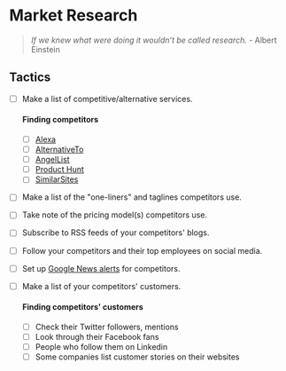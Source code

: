 # Market Research

> _If we knew what were doing it wouldn’t be called research._ - Albert Einstein

## Tactics

- [ ] Make a list of competitive/alternative services.

  #### Finding competitors
  - [ ] [Alexa](http://www.alexa.com/find-similar-sites)
  - [ ] [AlternativeTo](https://alternativeto.net)
  - [ ] [AngelList](https://angel.co/)
  - [ ] [Product Hunt](https://www.producthunt.com/)
  - [ ] [SimilarSites](http://www.similarsites.com/)

- [ ] Make a list of the "one-liners" and taglines competitors use.
- [ ] Take note of the pricing model(s) competitors use.
- [ ] Subscribe to RSS feeds of your competitors' blogs.
- [ ] Follow your competitors and their top employees on social media.
- [ ] Set up [Google News alerts](https://www.google.com/alerts) for competitors.
- [ ] Make a list of your competitors' customers.

  #### Finding competitors' customers
  - [ ] Check their Twitter followers, mentions
  - [ ] Look through their Facebook fans
  - [ ] People who follow them on Linkedin
  - [ ] Some companies list customer stories on their websites
